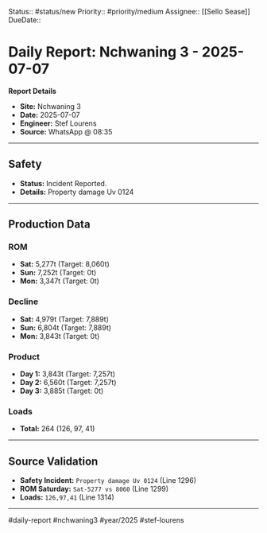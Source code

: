 Status:: #status/new
Priority:: #priority/medium
Assignee:: [[Sello Sease]]
DueDate::

# Daily Report: Nchwaning 3 - 2025-07-07

**Report Details**
- **Site:** Nchwaning 3
- **Date:** 2025-07-07
- **Engineer:** Stef Lourens
- **Source:** WhatsApp @ 08:35

---

## Safety
- **Status:** Incident Reported.
- **Details:** Property damage Uv 0124

---

## Production Data

### ROM
- **Sat:** 5,277t (Target: 8,060t)
- **Sun:** 7,252t (Target: 0t)
- **Mon:** 3,347t (Target: 0t)

### Decline
- **Sat:** 4,979t (Target: 7,889t)
- **Sun:** 6,804t (Target: 7,889t)
- **Mon:** 3,843t (Target: 0t)

### Product
- **Day 1:** 3,843t (Target: 7,257t)
- **Day 2:** 6,560t (Target: 7,257t)
- **Day 3:** 3,885t (Target: 0t)

### Loads
- **Total:** 264 (126, 97, 41)

---

## Source Validation
- **Safety Incident:** `Property damage Uv 0124` (Line 1296)
- **ROM Saturday:** `Sat-5277 vs 8060` (Line 1299)
- **Loads:** `126,97,41` (Line 1314)

---

#daily-report #nchwaning3 #year/2025 #stef-lourens
